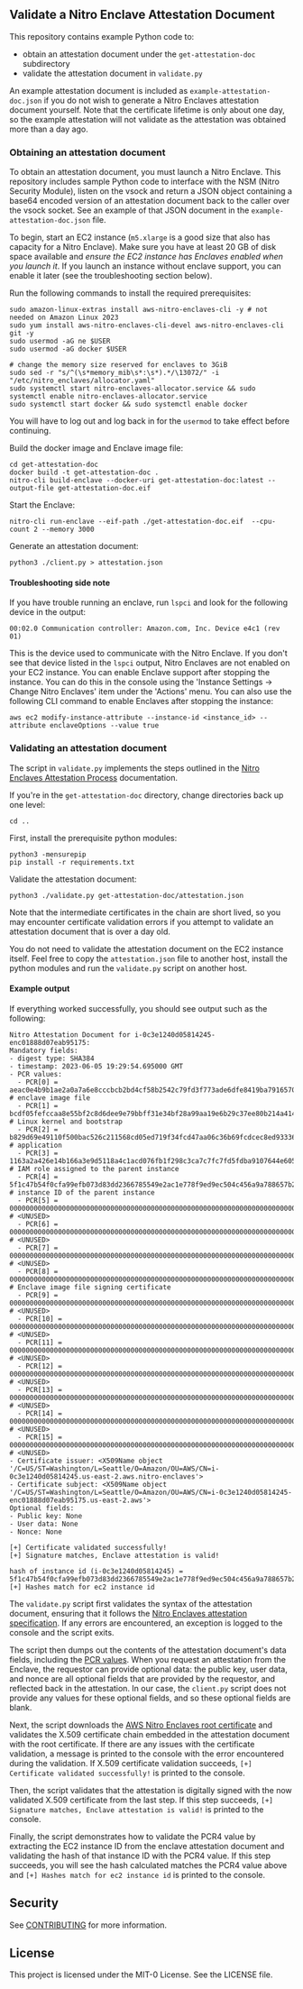## Validate a Nitro Enclave Attestation Document 

This repository contains example Python code to:
* obtain an attestation document under the `get-attestation-doc` subdirectory
* validate the attestation document in `validate.py`

An example attestation document is included as `example-attestation-doc.json` if you do not wish to generate
a Nitro Enclaves attestation document yourself. Note that the certificate lifetime is only about one day,
so the example attestation will not validate as the attestation was obtained more than a day ago.

### Obtaining an attestation document

To obtain an attestation document, you must launch a Nitro Enclave. This repository includes sample Python code
to interface with the NSM (Nitro Security Module), listen on the vsock and return a JSON object containing a 
base64 encoded version of an attestation document back to the caller over the vsock socket. See an example of that JSON
document in the `example-attestation-doc.json` file.

To begin, start an EC2 instance (`m5.xlarge` is a good size that also has capacity for a Nitro Enclave). 
Make sure you have at least 20 GB of disk space available and *ensure the EC2 instance has Enclaves enabled when you launch it*.
If you launch an instance without enclave support, you can enable it later (see the troubleshooting section below).


Run the following commands to install the required prerequisites:

```
sudo amazon-linux-extras install aws-nitro-enclaves-cli -y # not needed on Amazon Linux 2023
sudo yum install aws-nitro-enclaves-cli-devel aws-nitro-enclaves-cli git -y
sudo usermod -aG ne $USER
sudo usermod -aG docker $USER

# change the memory size reserved for enclaves to 3GiB
sudo sed -r "s/^(\s*memory_mib\s*:\s*).*/\13072/" -i "/etc/nitro_enclaves/allocator.yaml"
sudo systemctl start nitro-enclaves-allocator.service && sudo systemctl enable nitro-enclaves-allocator.service
sudo systemctl start docker && sudo systemctl enable docker
```

You will have to log out and log back in for the `usermod` to take effect before continuing.

Build the docker image and Enclave image file:

```
cd get-attestation-doc
docker build -t get-attestation-doc .
nitro-cli build-enclave --docker-uri get-attestation-doc:latest --output-file get-attestation-doc.eif
```

Start the Enclave:

```
nitro-cli run-enclave --eif-path ./get-attestation-doc.eif  --cpu-count 2 --memory 3000
```

Generate an attestation document:

```
python3 ./client.py > attestation.json
```

#### Troubleshooting side note

If you have trouble running an enclave, run `lspci` and look for the following device in the output:

```
00:02.0 Communication controller: Amazon.com, Inc. Device e4c1 (rev 01)
```

This is the device used to communicate with the Nitro Enclave. If you don't see that device listed in the `lspci` output, 
Nitro Enclaves are not enabled on your EC2 instance. You can enable Enclave support after stopping the instance. 
You can do this in the console using the 'Instance Settings -> Change Nitro Enclaves' item under the
'Actions' menu. You can also use the following CLI command to enable Enclaves after stopping the instance:

```
aws ec2 modify-instance-attribute --instance-id <instance_id> --attribute enclaveOptions --value true
```

### Validating an attestation document

The script in `validate.py` implements the steps outlined in the [Nitro Enclaves Attestation Process](https://github.com/aws/aws-nitro-enclaves-nsm-api/blob/main/docs/attestation_process.md) documentation.

If you're in the `get-attestation-doc` directory, change directories back up one level:

```
cd ..
```

First, install the prerequisite python modules:

```
python3 -mensurepip
pip install -r requirements.txt
```

Validate the attestation document:

```
python3 ./validate.py get-attestation-doc/attestation.json
```

Note that the intermediate certificates in the chain are short lived, so you may encounter certificate
validation errors if you attempt to validate an attestation document that is over a day old.

You do not need to validate the attestation document on the EC2 instance itself. Feel free to copy the
`attestation.json` file to another host, install the python modules and run the `validate.py` script on
another host.

#### Example output

If everything worked successfully, you should see output such as the following:

```
Nitro Attestation Document for i-0c3e1240d05814245-enc01888d07eab95175:
Mandatory fields:
- digest type: SHA384
- timestamp: 2023-06-05 19:29:54.695000 GMT
- PCR values:
  - PCR[0] = aeac0e4b9b1ae2a0a7a6e8cccbcb2bd4cf58b2542c79fd3f773ade6dfe8419ba791657044df87167f75f3f451facd074 # enclave image file
  - PCR[1] = bcdf05fefccaa8e55bf2c8d6dee9e79bbff31e34bf28a99aa19e6b29c37ee80b214a414b7607236edf26fcb78654e63f # Linux kernel and bootstrap
  - PCR[2] = b829d69e49110f500bac526c211568cd05ed719f34fcd47aa06c36b69fcdcec8ed93336f284b121e21730c1b3bcc237e # application
  - PCR[3] = 1163a2a426e14b166a3e9d5118a4c1acd076fb1f298c3ca7c7fc7fd5fdba9107644e605c5c13f4604ac5853f0bb299c4 # IAM role assigned to the parent instance
  - PCR[4] = 5f1c47b54f0cfa99efb073d83dd2366785549e2ac1e778f9ed9ec504c456a9a788657b225d7742c695c0cbfeb0a79bf7 # instance ID of the parent instance
  - PCR[5] = 000000000000000000000000000000000000000000000000000000000000000000000000000000000000000000000000 # <UNUSED>
  - PCR[6] = 000000000000000000000000000000000000000000000000000000000000000000000000000000000000000000000000 # <UNUSED>
  - PCR[7] = 000000000000000000000000000000000000000000000000000000000000000000000000000000000000000000000000 # <UNUSED>
  - PCR[8] = 000000000000000000000000000000000000000000000000000000000000000000000000000000000000000000000000 # Enclave image file signing certificate
  - PCR[9] = 000000000000000000000000000000000000000000000000000000000000000000000000000000000000000000000000 # <UNUSED>
  - PCR[10] = 000000000000000000000000000000000000000000000000000000000000000000000000000000000000000000000000 # <UNUSED>
  - PCR[11] = 000000000000000000000000000000000000000000000000000000000000000000000000000000000000000000000000 # <UNUSED>
  - PCR[12] = 000000000000000000000000000000000000000000000000000000000000000000000000000000000000000000000000 # <UNUSED>
  - PCR[13] = 000000000000000000000000000000000000000000000000000000000000000000000000000000000000000000000000 # <UNUSED>
  - PCR[14] = 000000000000000000000000000000000000000000000000000000000000000000000000000000000000000000000000 # <UNUSED>
  - PCR[15] = 000000000000000000000000000000000000000000000000000000000000000000000000000000000000000000000000 # <UNUSED>
- Certificate issuer: <X509Name object '/C=US/ST=Washington/L=Seattle/O=Amazon/OU=AWS/CN=i-0c3e1240d05814245.us-east-2.aws.nitro-enclaves'>
- Certificate subject: <X509Name object '/C=US/ST=Washington/L=Seattle/O=Amazon/OU=AWS/CN=i-0c3e1240d05814245-enc01888d07eab95175.us-east-2.aws'>
Optional fields:
- Public key: None
- User data: None
- Nonce: None

[+] Certificate validated successfully!
[+] Signature matches, Enclave attestation is valid!

hash of instance id (i-0c3e1240d05814245) = 5f1c47b54f0cfa99efb073d83dd2366785549e2ac1e778f9ed9ec504c456a9a788657b225d7742c695c0cbfeb0a79bf7
[+] Hashes match for ec2 instance id
```

The `validate.py` script first validates the syntax of the attestation document, ensuring that it follows the
[Nitro Enclaves attestation specification](https://github.com/aws/aws-nitro-enclaves-nsm-api/blob/main/docs/attestation_process.md).
If any errors are encountered, an exception is logged to the console and the script exits.

The script then dumps out the contents of the attestation document's data fields, including the 
[PCR values](https://docs.aws.amazon.com/enclaves/latest/user/set-up-attestation.html#where).
When you request an attestation from the Enclave, the requestor can provide optional data: the public key, user data, and nonce
are all optional fields that are provided by the requestor, and reflected back in the attestation. In our case, the `client.py`
script does not provide any values for these optional fields, and so these optional fields are blank.

Next, the script downloads the [AWS Nitro Enclaves root certificate](https://aws-nitro-enclaves.amazonaws.com/AWS_NitroEnclaves_Root-G1.zip)
and validates the X.509 certificate chain embedded in the attestation document with the root certificate. If there are
any issues with the certificate validation, a message is printed to the console with the error encountered during the validation.
If X.509 certificate validation succeeds, `[+] Certificate validated successfully!` is printed to the console.

Then, the script validates that the attestation is digitally signed with the now validated X.509 certificate from the last
step. If this step succeeds, `[+] Signature matches, Enclave attestation is valid!` is printed to the console.

Finally, the script demonstrates how to validate the PCR4 value by extracting the EC2 instance ID from the enclave
attestation document and validating the hash of that instance ID with the PCR4 value. If this step succeeds, you will see
the hash calculated matches the PCR4 value above and `[+] Hashes match for ec2 instance id` is printed to the console.

## Security

See [CONTRIBUTING](../CONTRIBUTING.md#security-issue-notifications) for more information.

## License

This project is licensed under the MIT-0 License. See the LICENSE file.
